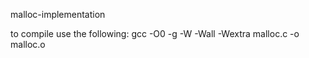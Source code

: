 malloc-implementation

to compile use the following:
gcc -O0 -g -W -Wall -Wextra malloc.c -o malloc.o